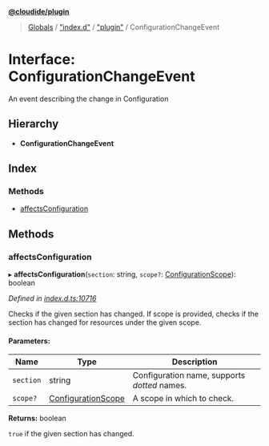 **[@cloudide/plugin](../README.md)**

> [Globals](../README.md) / ["index.d"](../modules/_index_d_.md) / ["plugin"](../modules/_index_d_._plugin_.md) / ConfigurationChangeEvent

# Interface: ConfigurationChangeEvent

An event describing the change in Configuration

## Hierarchy

* **ConfigurationChangeEvent**

## Index

### Methods

* [affectsConfiguration](_index_d_._plugin_.configurationchangeevent.md#affectsconfiguration)

## Methods

### affectsConfiguration

▸ **affectsConfiguration**(`section`: string, `scope?`: [ConfigurationScope](../modules/_index_d_._plugin_.md#configurationscope)): boolean

*Defined in [index.d.ts:10716](https://github.com/shuyaqian/cloudide-plugin-api/blob/57a3a2a/index.d.ts#L10716)*

Checks if the given section has changed.
If scope is provided, checks if the section has changed for resources under the given scope.

#### Parameters:

Name | Type | Description |
------ | ------ | ------ |
`section` | string | Configuration name, supports _dotted_ names. |
`scope?` | [ConfigurationScope](../modules/_index_d_._plugin_.md#configurationscope) | A scope in which to check. |

**Returns:** boolean

`true` if the given section has changed.
